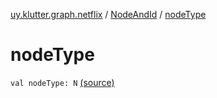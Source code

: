 [uy.klutter.graph.netflix](../index.md) / [NodeAndId](index.md) / [nodeType](.)


# nodeType

`val nodeType: N` [(source)](https://github.com/kohesive/klutter/blob/master/netflix-graph-jdk6/src/main/kotlin/uy/klutter/graph/netflix/NetflixGraph.kt#L26)


